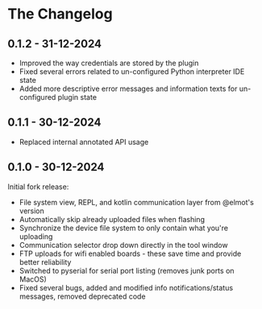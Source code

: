 The Changelog
=============

0.1.2 - 31-12-2024
------------------
* Improved the way credentials are stored by the plugin
* Fixed several errors related to un-configured Python interpreter IDE state
* Added more descriptive error messages and information texts for un-configured plugin state
  
0.1.1 - 30-12-2024
------------------
* Replaced internal annotated API usage

0.1.0 - 30-12-2024
------------------
Initial fork release:

* File system view, REPL, and kotlin communication layer from @elmot's version
* Automatically skip already uploaded files when flashing
* Synchronize the device file system to only contain what you're uploading
* Communication selector drop down directly in the tool window
* FTP uploads for wifi enabled boards - these save time and provide better reliability
* Switched to pyserial for serial port listing (removes junk ports on MacOS)
* Fixed several bugs, added and modified info notifications/status messages, removed deprecated code
